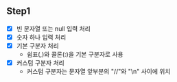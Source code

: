 ## Step1
- [x] 빈 문자열 또는 null 입력 처리
- [x] 숫자 하나 입력 처리
- [x] 기본 구분자 처리
  - 쉼표(,)와 콜론(:)을 기본 구분자로 사용
- [x] 커스텀 구분자 처리
  - 커스텀 구분자는 문자열 앞부분의 "//"와 "\n" 사이에 위치
